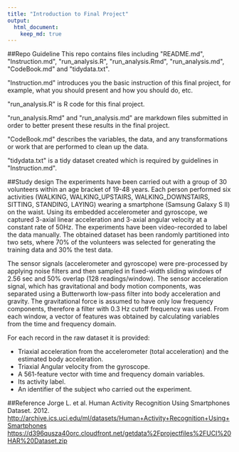 ```yaml
---
title: "Introduction to Final Project"
output:
  html_document:
    keep_md: true
---
```


##Repo Guideline
This repo contains files including "README.md", "Instruction.md", "run_analysis.R", "run_analysis.Rmd", "run_analysis.md", "CodeBook.md" and "tidydata.txt".

"Instruction.md" introduces you the basic instruction of this final project, for example, what you should present and how you should do, etc.

"run_analysis.R" is R code for this final project.

"run_analysis.Rmd" and "run_analysis.md" are markdown files submitted in order to better present these results in the final project.

"CodeBook.md" describes the variables, the data, and any transformations or work that are performed to clean up the data.

"tidydata.txt" is a tidy dataset created which is required by guidelines in "Instruction.md".  

##Study design
The experiments have been carried out with a group of 30 volunteers within an age bracket of 19-48 years. Each person performed six activities (WALKING, WALKING_UPSTAIRS, WALKING_DOWNSTAIRS, SITTING, STANDING, LAYING) wearing a smartphone (Samsung Galaxy S II) on the waist. Using its embedded accelerometer and gyroscope, we captured 3-axial linear acceleration and 3-axial angular velocity at a constant rate of 50Hz. The experiments have been video-recorded to label the data manually. The obtained dataset has been randomly partitioned into two sets, where 70% of the volunteers was selected for generating the training data and 30% the test data.

The sensor signals (accelerometer and gyroscope) were pre-processed by applying noise filters and then sampled in fixed-width sliding windows of 2.56 sec and 50% overlap (128 readings/window). The sensor acceleration signal, which has gravitational and body motion components, was separated using a Butterworth low-pass filter into body acceleration and gravity. The gravitational force is assumed to have only low frequency components, therefore a filter with 0.3 Hz cutoff frequency was used. From each window, a vector of features was obtained by calculating variables from the time and frequency domain.

For each record in the raw dataset it is provided: 
- Triaxial acceleration from the accelerometer (total acceleration) and the estimated body acceleration. 
- Triaxial Angular velocity from the gyroscope. 
- A 561-feature vector with time and frequency domain variables. 
- Its activity label. 
- An identifier of the subject who carried out the experiment.

##Reference
Jorge L. et al. Human Activity Recognition Using Smartphones Dataset. 2012.
http://archive.ics.uci.edu/ml/datasets/Human+Activity+Recognition+Using+Smartphones
https://d396qusza40orc.cloudfront.net/getdata%2Fprojectfiles%2FUCI%20HAR%20Dataset.zip


